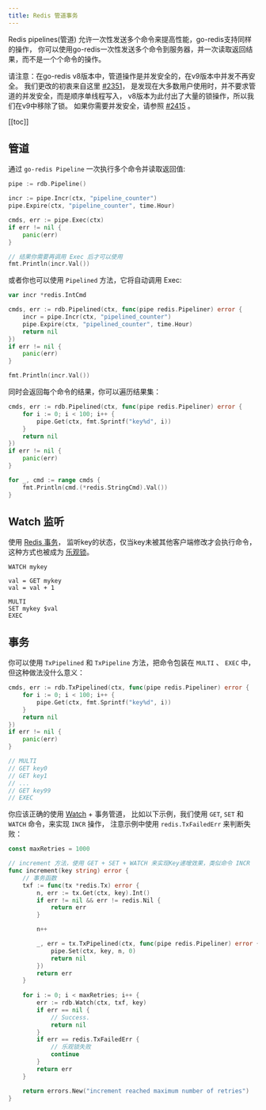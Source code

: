 ```yaml
---
title: Redis 管道事务
---
```


<CoverImage title="Go Redis 管道和事务" />

Redis pipelines(管道) 允许一次性发送多个命令来提高性能，go-redis支持同样的操作，
你可以使用go-redis一次性发送多个命令到服务器，并一次读取返回结果，而不是一个个命令的操作。

请注意：在go-redis v8版本中，管道操作是并发安全的，在v9版本中并发不再安全。
我们更改的初衷来自这里 [#2351](https://github.com/redis/go-redis/discussions/2351)，
是发现在大多数用户使用时，并不要求管道的并发安全，而是顺序单线程写入，
v8版本为此付出了大量的锁操作，所以我们在v9中移除了锁。
如果你需要并发安全，请参照 [#2415](https://github.com/redis/go-redis/issues/2415) 。

[[toc]]

## 管道

通过 `go-redis Pipeline` 一次执行多个命令并读取返回值:

```go
pipe := rdb.Pipeline()

incr := pipe.Incr(ctx, "pipeline_counter")
pipe.Expire(ctx, "pipeline_counter", time.Hour)

cmds, err := pipe.Exec(ctx)
if err != nil {
	panic(err)
}

// 结果你需要再调用 Exec 后才可以使用
fmt.Println(incr.Val())
```

或者你也可以使用 `Pipelined` 方法，它将自动调用 Exec:

```go
var incr *redis.IntCmd

cmds, err := rdb.Pipelined(ctx, func(pipe redis.Pipeliner) error {
	incr = pipe.Incr(ctx, "pipelined_counter")
	pipe.Expire(ctx, "pipelined_counter", time.Hour)
	return nil
})
if err != nil {
	panic(err)
}

fmt.Println(incr.Val())
```

同时会返回每个命令的结果，你可以遍历结果集：

```go
cmds, err := rdb.Pipelined(ctx, func(pipe redis.Pipeliner) error {
	for i := 0; i < 100; i++ {
		pipe.Get(ctx, fmt.Sprintf("key%d", i))
	}
	return nil
})
if err != nil {
	panic(err)
}

for _, cmd := range cmds {
    fmt.Println(cmd.(*redis.StringCmd).Val())
}
```

## Watch 监听

使用 [Redis 事务](https://redis.io/topics/transactions)， 监听key的状态，仅当key未被其他客户端修改才会执行命令，
这种方式也被成为 [乐观锁](https://en.wikipedia.org/wiki/Optimistic_concurrency_control)。

```shell
WATCH mykey

val = GET mykey
val = val + 1

MULTI
SET mykey $val
EXEC
```

## 事务

你可以使用 `TxPipelined` 和 `TxPipeline` 方法，把命令包装在 `MULTI` 、 `EXEC` 中，
但这种做法没什么意义：

```go
cmds, err := rdb.TxPipelined(ctx, func(pipe redis.Pipeliner) error {
	for i := 0; i < 100; i++ {
		pipe.Get(ctx, fmt.Sprintf("key%d", i))
	}
	return nil
})
if err != nil {
	panic(err)
}

// MULTI
// GET key0
// GET key1
// ...
// GET key99
// EXEC
```

你应该正确的使用 [Watch](https://pkg.go.dev/github.com/redis/go-redis/v9#Client.Watch) + 事务管道，
比如以下示例，我们使用 `GET`, `SET` 和 `WATCH` 命令，来实现 `INCR` 操作，
注意示例中使用 `redis.TxFailedErr` 来判断失败：

```go
const maxRetries = 1000

// increment 方法，使用 GET + SET + WATCH 来实现Key递增效果，类似命令 INCR
func increment(key string) error {
	// 事务函数
	txf := func(tx *redis.Tx) error {
		n, err := tx.Get(ctx, key).Int()
		if err != nil && err != redis.Nil {
			return err
		}

		n++

		_, err = tx.TxPipelined(ctx, func(pipe redis.Pipeliner) error {
			pipe.Set(ctx, key, n, 0)
			return nil
		})
		return err
	}
	
	for i := 0; i < maxRetries; i++ {
		err := rdb.Watch(ctx, txf, key)
		if err == nil {
			// Success.
			return nil
		}
		if err == redis.TxFailedErr {
			// 乐观锁失败
			continue
		}
		return err
	}

	return errors.New("increment reached maximum number of retries")
}
```
